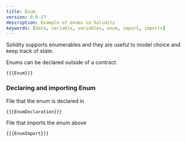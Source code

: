 ```yaml
---
title: Enum
version: 0.8.17
description: Example of enums in Solidity
keywords: [data, variable, variables, enum, import, imports]
---
```


Solidity supports enumerables and they are useful to model choice and keep track of state.

Enums can be declared outside of a contract.

```solidity
{{{Enum}}}
```

### Declaring and importing Enum

File that the enum is declared in

```solidity
{{{EnumDeclaration}}}
```

File that imports the enum above

```solidity
{{{EnumImport}}}
```
